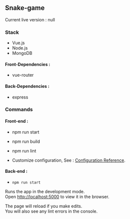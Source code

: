 ## Snake-game

Current live version : null

### Stack

- Vue.js
- Node.js
- MongoDB

#### Front-Dependencies :

- vue-router

#### Back-Dependencies :

- express

### Commands

#### Front-end :

- npm run start

- npm run build

- npm run lint

- Customize configuration,
  See : [Configuration Reference](https://cli.vuejs.org/config/).

#### Back-end :

- `npm run start`

Runs the app in the development mode.<br />
Open [http://localhost:5000](http://localhost:5000) to view it in the browser.

The page will reload if you make edits.<br />
You will also see any lint errors in the console.
